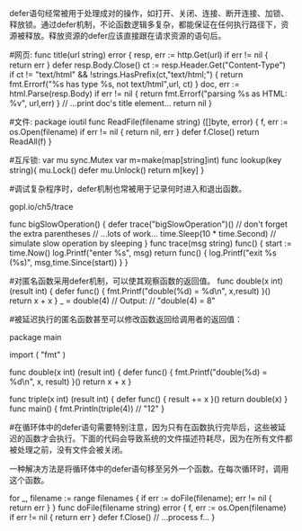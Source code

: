 defer语句经常被用于处理成对的操作，如打开、关闭、连接、断开连接、加锁、释放锁。通过defer机制，不论函数逻辑多复杂，都能保证在任何执行路径下，资源被释放。释放资源的defer应该直接跟在请求资源的语句后。

#网页:
func title(url string) error {
    resp, err := http.Get(url)
    if err != nil {
        return err
    }
    defer resp.Body.Close()
    ct := resp.Header.Get("Content-Type")
    if ct != "text/html" && !strings.HasPrefix(ct,"text/html;") {
        return fmt.Errorf("%s has type %s, not text/html",url, ct)
    }
    doc, err := html.Parse(resp.Body)
    if err != nil {
        return fmt.Errorf("parsing %s as HTML: %v", url,err)
    }
    // ...print doc's title element…
    return nil
}



#文件:
package ioutil
func ReadFile(filename string) ([]byte, error) {
    f, err := os.Open(filename)
    if err != nil {
        return nil, err
    }
    defer f.Close()
    return ReadAll(f)
}

#互斥锁:
var mu sync.Mutex 
var m=make(map[string]int)
func lookup(key string){
	mu.Lock()
	defer mu.Unlock()
	return m[key]
}


#调试复杂程序时，defer机制也常被用于记录何时进入和退出函数。

gopl.io/ch5/trace

func bigSlowOperation() {
    defer trace("bigSlowOperation")() // don't forget the
    extra parentheses
    // ...lots of work…
    time.Sleep(10 * time.Second) // simulate slow
    operation by sleeping
}
func trace(msg string) func() {
    start := time.Now()
    log.Printf("enter %s", msg)
    return func() { 
        log.Printf("exit %s (%s)", msg,time.Since(start)) 
    }
}

#对匿名函数采用defer机制，可以使其观察函数的返回值。
func double(x int) (result int) {
    defer func() { fmt.Printf("double(%d) = %d\n", x,result) }()
    return x + x
}
_ = double(4)
// Output:
// "double(4) = 8"

#被延迟执行的匿名函数甚至可以修改函数返回给调用者的返回值：

package main

import (
	"fmt"
)

func double(x int) (result int) {
	defer func() { fmt.Printf("double(%d) = %d\n", x, result) }()
	return x + x
}

func triple(x int) (result int) {
	defer func() { result += x }()
	return double(x)
}
func main() {
	fmt.Println(triple(4)) // "12"
}


#在循环体中的defer语句需要特别注意，因为只有在函数执行完毕后，这些被延迟的函数才会执行。下面的代码会导致系统的文件描述符耗尽，因为在所有文件都被处理之前，没有文件会被关闭。

一种解决方法是将循环体中的defer语句移至另外一个函数。在每次循环时，调用这个函数。

for _, filename := range filenames {
    if err := doFile(filename); err != nil {
        return err
    }
}
func doFile(filename string) error {
    f, err := os.Open(filename)
    if err != nil {
        return err
    }
    defer f.Close()
    // ...process f…
}